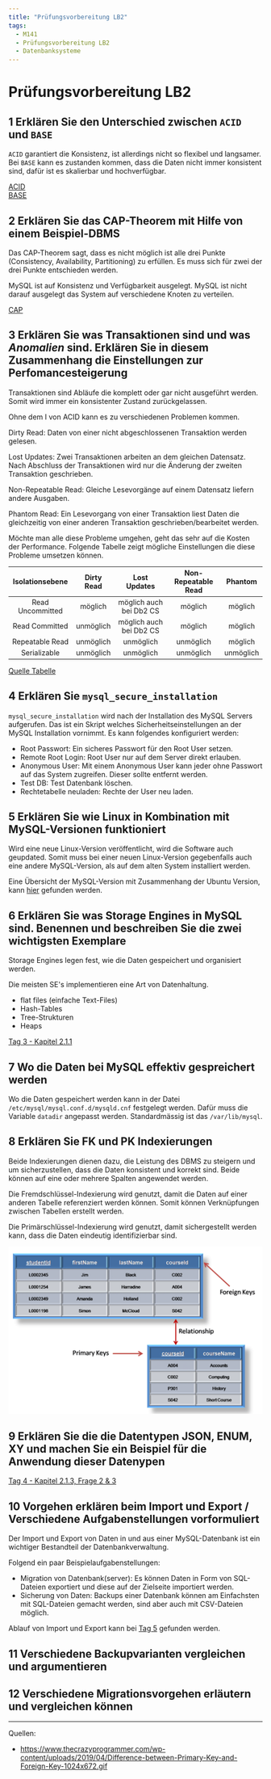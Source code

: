 ```yaml
---
title: "Prüfungsvorbereitung LB2"
tags:
  - M141
  - Prüfungsvorbereitung LB2
  - Datenbanksysteme
---
```


# Prüfungsvorbereitung LB2

## 1 Erklären Sie den Unterschied zwischen `ACID` und `BASE`

`ACID` garantiert die Konsistenz, ist allerdings nicht so flexibel und langsamer. Bei `BASE` kann es zustanden kommen, dass die Daten nicht immer konsistent sind, dafür ist es skalierbar und hochverfügbar.

[ACID](/docs/M141/tag-0002#11-beschreiben-sie-in-eigenen-worten-die-abkürzung-acid)  
[BASE](/docs/M141/tag-0002#12-beschreiben-sie-in-eigenen-worten-die-abkürzung-base)

## 2 Erklären Sie das CAP-Theorem mit Hilfe von einem Beispiel-DBMS

Das CAP-Theorem sagt, dass es nicht möglich ist alle drei Punkte (Consistency, Availability, Partitioning) zu erfüllen. Es muss sich für zwei der drei Punkte entschieden werden.

MySQL ist auf Konsistenz und Verfügbarkeit ausgelegt. MySQL ist nicht darauf ausgelegt das System auf verschiedene Knoten zu verteilen.

[CAP](/docs/M141/tag-0002#14-beschreiben-sie-das-cap-theorem)

## 3 Erklären Sie was Transaktionen sind und was _Anomalien_ sind. Erklären Sie in diesem Zusammenhang die Einstellungen zur Perfomancesteigerung

Transaktionen sind Abläufe die komplett oder gar nicht ausgeführt werden. Somit wird immer ein konsistenter Zustand zurückgelassen.

Ohne dem I von ACID kann es zu verschiedenen Problemen kommen.

Dirty Read: Daten von einer nicht abgeschlossenen Transaktion werden gelesen.

Lost Updates: Zwei Transaktionen arbeiten an dem gleichen Datensatz. Nach Abschluss der Transaktionen wird nur die Änderung der zweiten Transaktion geschrieben.

Non-Repeatable Read: Gleiche Lesevorgänge auf einem Datensatz liefern andere Ausgaben.

Phantom Read: Ein Lesevorgang von einer Transaktion liest Daten die gleichzeitig von einer anderen Transaktion geschrieben/bearbeitet werden.

Möchte man alle diese Probleme umgehen, geht das sehr auf die Kosten der Performance. Folgende Tabelle zeigt mögliche Einstellungen die diese Probleme umsetzen können.

| Isolationsebene | Dirty Read | Lost Updates | Non-Repeatable Read | Phantom |
| :-: | :-: | :-: | :-: | :-: |
| Read Uncommitted | möglich | möglich auch bei Db2 CS | möglich | möglich |
| Read Committed | unmöglich | möglich auch bei Db2 CS | möglich | möglich |
| Repeatable Read | unmöglich | unmöglich | unmöglich | möglich |
| Serializable | unmöglich | unmöglich | unmöglich | unmöglich |

[Quelle Tabelle](<https://de.wikipedia.org/wiki/Isolation_(Datenbank)>)

## 4 Erklären Sie `mysql_secure_installation`

`mysql_secure_installation` wird nach der Installation des MySQL Servers aufgerufen. Das ist ein Skript welches Sicherheitseinstellungen an der MySQL Installation vornimmt. Es kann folgendes konfiguriert werden:

- Root Passwort: Ein sicheres Passwort für den Root User setzen.
- Remote Root Login: Root User nur auf dem Server direkt erlauben.
- Anonymous User: Mit einem Anonymous User kann jeder ohne Passwort auf das System zugreifen. Dieser sollte entfernt werden.
- Test DB: Test Datenbank löschen.
- Rechtetabelle neuladen: Rechte der User neu laden.

## 5 Erklären Sie wie Linux in Kombination mit MySQL-Versionen funktioniert

Wird eine neue Linux-Version veröffentlicht, wird die Software auch geupdated. Somit muss bei einer neuen Linux-Version gegebenfalls auch eine andere MySQL-Version, als auf dem alten System installiert werden.

Eine Übersicht der MySQL-Version mit Zusammenhang der Ubuntu Version, kann [hier](https://packages.ubuntu.com/search?keywords=mysql-server) gefunden werden.

## 6 Erklären Sie was Storage Engines in MySQL sind. Benennen und beschreiben Sie die zwei wichtigsten Exemplare

Storage Engines legen fest, wie die Daten gespeichert und organisiert werden.

Die meisten SE's implementieren eine Art von Datenhaltung.

- flat files (einfache Text-Files)
- Hash-Tables
- Tree-Strukturen
- Heaps

[Tag 3 - Kapitel 2.1.1](/docs/M141/tag-0003#211-storage-engines-bei-mysql)

## 7 Wo die Daten bei MySQL effektiv gespreichert werden

Wo die Daten gespeichert werden kann in der Datei `/etc/mysql/mysql.conf.d/mysqld.cnf` festgelegt werden. Dafür muss die Variable `datadir` angepasst werden. Standardmässig ist das `/var/lib/mysql`.

## 8 Erklären Sie FK und PK Indexierungen

Beide Indexierungen dienen dazu, die Leistung des DBMS zu steigern und um sicherzustellen, dass die Daten konsistent und korrekt sind. Beide können auf eine oder mehrere Spalten angewendet werden.

Die Fremdschlüssel-Indexierung wird genutzt, damit die Daten auf einer anderen Tabelle referenziert werden können. Somit können Verknüpfungen zwischen Tabellen erstellt werden.

Die Primärschlüssel-Indexierung wird genutzt, damit sichergestellt werden kann, dass die Daten eindeutig identifizierbar sind.

![Beispiel PK und FK](/data/m141/pk_fk.gif)

## 9 Erklären Sie die die Datentypen JSON, ENUM, XY und machen Sie ein Beispiel für die Anwendung dieser Datenypen

[Tag 4 - Kapitel 2.1.3, Frage 2 & 3](/docs/M141/tag-0004#213-datentypen--attribute)

## 10 Vorgehen erklären beim Import und Export / Verschiedene Aufgabenstellungen vorformuliert

Der Import und Export von Daten in und aus einer MySQL-Datenbank ist ein wichtiger Bestandteil der Datenbankverwaltung.

Folgend ein paar Beispielaufgabenstellungen:

- Migration von Datenbank(server): Es können Daten in Form von SQL-Dateien exportiert und diese auf der Zielseite importiert werden.
- Sicherung von Daten: Backups einer Datenbank können am Einfachsten mit SQL-Dateien gemacht werden, sind aber auch mit CSV-Dateien möglich.

Ablauf von Import und Export kann bei [Tag 5](/docs/M141/tag-0005) gefunden werden.

## 11 Verschiedene Backupvarianten vergleichen und argumentieren

## 12 Verschiedene Migrationsvorgehen erläutern und vergleichen können

---

Quellen:

- https://www.thecrazyprogrammer.com/wp-content/uploads/2019/04/Difference-between-Primary-Key-and-Foreign-Key-1024x672.gif
